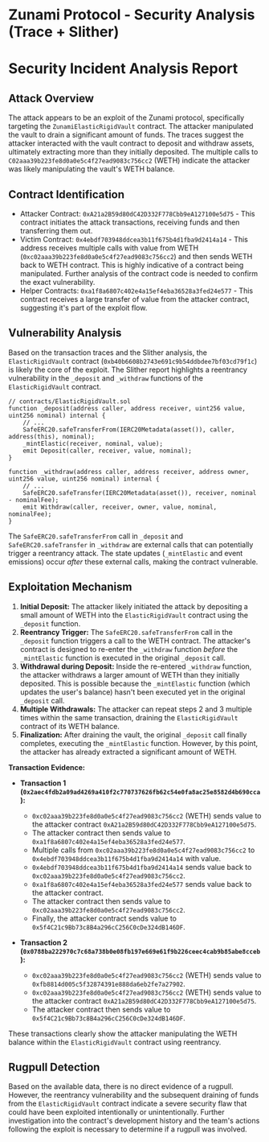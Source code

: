 # Zunami Protocol - Security Analysis (Trace + Slither)

# Security Incident Analysis Report

## Attack Overview
The attack appears to be an exploit of the Zunami protocol, specifically targeting the `ZunamiElasticRigidVault` contract. The attacker manipulated the vault to drain a significant amount of funds. The traces suggest the attacker interacted with the vault contract to deposit and withdraw assets, ultimately extracting more than they initially deposited. The multiple calls to `C02aaa39b223fe8d0a0e5c4f27ead9083c756cc2` (WETH) indicate the attacker was likely manipulating the vault's WETH balance.

## Contract Identification
- Attacker Contract: `0xA21a2B59d80dC42D332F778Cbb9eA127100e5d75` - This contract initiates the attack transactions, receiving funds and then transferring them out.
- Victim Contract: `0x4ebdf703948ddcea3b11f675b4d1fba9d2414a14` - This address receives multiple calls with value from WETH (`0xc02aaa39b223fe8d0a0e5c4f27ead9083c756cc2`) and then sends WETH back to WETH contract. This is highly indicative of a contract being manipulated. Further analysis of the contract code is needed to confirm the exact vulnerability.
- Helper Contracts: `0xa1f8a6807c402e4a15ef4eba36528a3fed24e577` - This contract receives a large transfer of value from the attacker contract, suggesting it's part of the exploit flow.

## Vulnerability Analysis
Based on the transaction traces and the Slither analysis, the `ElasticRigidVault` contract (`0xb40b6608b2743e691c9b54ddbdee7bf03cd79f1c`) is likely the core of the exploit. The Slither report highlights a reentrancy vulnerability in the `_deposit` and `_withdraw` functions of the `ElasticRigidVault` contract.

```solidity
// contracts/ElasticRigidVault.sol
function _deposit(address caller, address receiver, uint256 value, uint256 nominal) internal {
    // ...
    SafeERC20.safeTransferFrom(IERC20Metadata(asset()), caller, address(this), nominal);
    _mintElastic(receiver, nominal, value);
    emit Deposit(caller, receiver, value, nominal);
}

function _withdraw(address caller, address receiver, address owner, uint256 value, uint256 nominal) internal {
    // ...
    SafeERC20.safeTransfer(IERC20Metadata(asset()), receiver, nominal - nominalFee);
    emit Withdraw(caller, receiver, owner, value, nominal, nominalFee);
}
```

The `SafeERC20.safeTransferFrom` call in `_deposit` and `SafeERC20.safeTransfer` in `_withdraw` are external calls that can potentially trigger a reentrancy attack. The state updates (`_mintElastic` and event emissions) occur *after* these external calls, making the contract vulnerable.

## Exploitation Mechanism

1. **Initial Deposit:** The attacker likely initiated the attack by depositing a small amount of WETH into the `ElasticRigidVault` contract using the `_deposit` function.
2. **Reentrancy Trigger:** The `SafeERC20.safeTransferFrom` call in the `_deposit` function triggers a call to the WETH contract. The attacker's contract is designed to re-enter the `_withdraw` function *before* the `_mintElastic` function is executed in the original `_deposit` call.
3. **Withdrawal during Deposit:** Inside the re-entered `_withdraw` function, the attacker withdraws a larger amount of WETH than they initially deposited. This is possible because the `_mintElastic` function (which updates the user's balance) hasn't been executed yet in the original `_deposit` call.
4. **Multiple Withdrawals:** The attacker can repeat steps 2 and 3 multiple times within the same transaction, draining the `ElasticRigidVault` contract of its WETH balance.
5. **Finalization:** After draining the vault, the original `_deposit` call finally completes, executing the `_mintElastic` function. However, by this point, the attacker has already extracted a significant amount of WETH.

**Transaction Evidence:**

- **Transaction 1 (`0x2aec4fdb2a09ad4269a410f2c770737626fb62c54e0fa8ac25e8582d4b690cca`):**
    - `0xc02aaa39b223fe8d0a0e5c4f27ead9083c756cc2` (WETH) sends value to the attacker contract `0xA21a2B59d80dC42D332F778Cbb9eA127100e5d75`.
    - The attacker contract then sends value to `0xa1f8a6807c402e4a15ef4eba36528a3fed24e577`.
    - Multiple calls from `0xc02aaa39b223fe8d0a0e5c4f27ead9083c756cc2` to `0x4ebdf703948ddcea3b11f675b4d1fba9d2414a14` with value.
    - `0x4ebdf703948ddcea3b11f675b4d1fba9d2414a14` sends value back to `0xc02aaa39b223fe8d0a0e5c4f27ead9083c756cc2`.
    - `0xa1f8a6807c402e4a15ef4eba36528a3fed24e577` sends value back to the attacker contract.
    - The attacker contract then sends value to `0xc02aaa39b223fe8d0a0e5c4f27ead9083c756cc2`.
    - Finally, the attacker contract sends value to `0x5f4C21c9Bb73c8B4a296cC256C0cDe324dB146DF`.

- **Transaction 2 (`0x0788ba222970c7c68a738b0e08fb197e669e61f9b226ceec4cab9b85abe8cceb`):**
    - `0xc02aaa39b223fe8d0a0e5c4f27ead9083c756cc2` (WETH) sends value to `0xfb8814d005c5f32874391e888da6eb2fe7a27902`.
    - `0xc02aaa39b223fe8d0a0e5c4f27ead9083c756cc2` (WETH) sends value to the attacker contract `0xA21a2B59d80dC42D332F778Cbb9eA127100e5d75`.
    - The attacker contract then sends value to `0x5f4C21c9Bb73c8B4a296cC256C0cDe324dB146DF`.

These transactions clearly show the attacker manipulating the WETH balance within the `ElasticRigidVault` contract using reentrancy.

## Rugpull Detection
Based on the available data, there is no direct evidence of a rugpull. However, the reentrancy vulnerability and the subsequent draining of funds from the `ElasticRigidVault` contract indicate a severe security flaw that could have been exploited intentionally or unintentionally. Further investigation into the contract's development history and the team's actions following the exploit is necessary to determine if a rugpull was involved.
